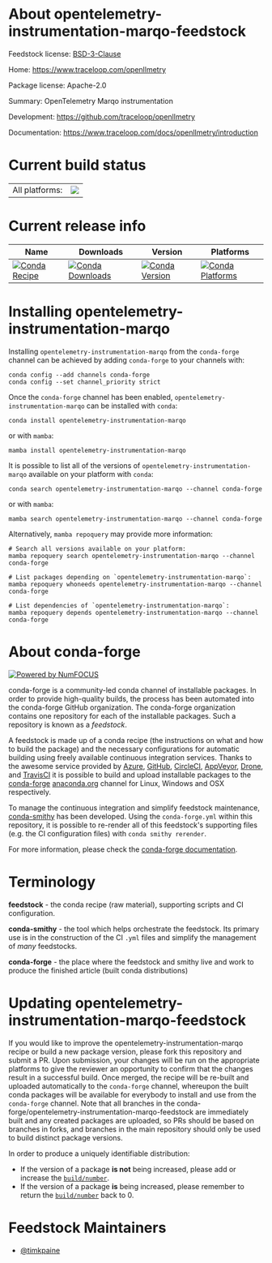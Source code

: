 About opentelemetry-instrumentation-marqo-feedstock
===================================================

Feedstock license: [BSD-3-Clause](https://github.com/conda-forge/opentelemetry-instrumentation-marqo-feedstock/blob/main/LICENSE.txt)

Home: https://www.traceloop.com/openllmetry

Package license: Apache-2.0

Summary: OpenTelemetry Marqo instrumentation

Development: https://github.com/traceloop/openllmetry

Documentation: https://www.traceloop.com/docs/openllmetry/introduction

Current build status
====================


<table><tr><td>All platforms:</td>
    <td>
      <a href="https://dev.azure.com/conda-forge/feedstock-builds/_build/latest?definitionId=25170&branchName=main">
        <img src="https://dev.azure.com/conda-forge/feedstock-builds/_apis/build/status/opentelemetry-instrumentation-marqo-feedstock?branchName=main">
      </a>
    </td>
  </tr>
</table>

Current release info
====================

| Name | Downloads | Version | Platforms |
| --- | --- | --- | --- |
| [![Conda Recipe](https://img.shields.io/badge/recipe-opentelemetry--instrumentation--marqo-green.svg)](https://anaconda.org/conda-forge/opentelemetry-instrumentation-marqo) | [![Conda Downloads](https://img.shields.io/conda/dn/conda-forge/opentelemetry-instrumentation-marqo.svg)](https://anaconda.org/conda-forge/opentelemetry-instrumentation-marqo) | [![Conda Version](https://img.shields.io/conda/vn/conda-forge/opentelemetry-instrumentation-marqo.svg)](https://anaconda.org/conda-forge/opentelemetry-instrumentation-marqo) | [![Conda Platforms](https://img.shields.io/conda/pn/conda-forge/opentelemetry-instrumentation-marqo.svg)](https://anaconda.org/conda-forge/opentelemetry-instrumentation-marqo) |

Installing opentelemetry-instrumentation-marqo
==============================================

Installing `opentelemetry-instrumentation-marqo` from the `conda-forge` channel can be achieved by adding `conda-forge` to your channels with:

```
conda config --add channels conda-forge
conda config --set channel_priority strict
```

Once the `conda-forge` channel has been enabled, `opentelemetry-instrumentation-marqo` can be installed with `conda`:

```
conda install opentelemetry-instrumentation-marqo
```

or with `mamba`:

```
mamba install opentelemetry-instrumentation-marqo
```

It is possible to list all of the versions of `opentelemetry-instrumentation-marqo` available on your platform with `conda`:

```
conda search opentelemetry-instrumentation-marqo --channel conda-forge
```

or with `mamba`:

```
mamba search opentelemetry-instrumentation-marqo --channel conda-forge
```

Alternatively, `mamba repoquery` may provide more information:

```
# Search all versions available on your platform:
mamba repoquery search opentelemetry-instrumentation-marqo --channel conda-forge

# List packages depending on `opentelemetry-instrumentation-marqo`:
mamba repoquery whoneeds opentelemetry-instrumentation-marqo --channel conda-forge

# List dependencies of `opentelemetry-instrumentation-marqo`:
mamba repoquery depends opentelemetry-instrumentation-marqo --channel conda-forge
```


About conda-forge
=================

[![Powered by
NumFOCUS](https://img.shields.io/badge/powered%20by-NumFOCUS-orange.svg?style=flat&colorA=E1523D&colorB=007D8A)](https://numfocus.org)

conda-forge is a community-led conda channel of installable packages.
In order to provide high-quality builds, the process has been automated into the
conda-forge GitHub organization. The conda-forge organization contains one repository
for each of the installable packages. Such a repository is known as a *feedstock*.

A feedstock is made up of a conda recipe (the instructions on what and how to build
the package) and the necessary configurations for automatic building using freely
available continuous integration services. Thanks to the awesome service provided by
[Azure](https://azure.microsoft.com/en-us/services/devops/), [GitHub](https://github.com/),
[CircleCI](https://circleci.com/), [AppVeyor](https://www.appveyor.com/),
[Drone](https://cloud.drone.io/welcome), and [TravisCI](https://travis-ci.com/)
it is possible to build and upload installable packages to the
[conda-forge](https://anaconda.org/conda-forge) [anaconda.org](https://anaconda.org/)
channel for Linux, Windows and OSX respectively.

To manage the continuous integration and simplify feedstock maintenance,
[conda-smithy](https://github.com/conda-forge/conda-smithy) has been developed.
Using the ``conda-forge.yml`` within this repository, it is possible to re-render all of
this feedstock's supporting files (e.g. the CI configuration files) with ``conda smithy rerender``.

For more information, please check the [conda-forge documentation](https://conda-forge.org/docs/).

Terminology
===========

**feedstock** - the conda recipe (raw material), supporting scripts and CI configuration.

**conda-smithy** - the tool which helps orchestrate the feedstock.
                   Its primary use is in the construction of the CI ``.yml`` files
                   and simplify the management of *many* feedstocks.

**conda-forge** - the place where the feedstock and smithy live and work to
                  produce the finished article (built conda distributions)


Updating opentelemetry-instrumentation-marqo-feedstock
======================================================

If you would like to improve the opentelemetry-instrumentation-marqo recipe or build a new
package version, please fork this repository and submit a PR. Upon submission,
your changes will be run on the appropriate platforms to give the reviewer an
opportunity to confirm that the changes result in a successful build. Once
merged, the recipe will be re-built and uploaded automatically to the
`conda-forge` channel, whereupon the built conda packages will be available for
everybody to install and use from the `conda-forge` channel.
Note that all branches in the conda-forge/opentelemetry-instrumentation-marqo-feedstock are
immediately built and any created packages are uploaded, so PRs should be based
on branches in forks, and branches in the main repository should only be used to
build distinct package versions.

In order to produce a uniquely identifiable distribution:
 * If the version of a package **is not** being increased, please add or increase
   the [``build/number``](https://docs.conda.io/projects/conda-build/en/latest/resources/define-metadata.html#build-number-and-string).
 * If the version of a package **is** being increased, please remember to return
   the [``build/number``](https://docs.conda.io/projects/conda-build/en/latest/resources/define-metadata.html#build-number-and-string)
   back to 0.

Feedstock Maintainers
=====================

* [@timkpaine](https://github.com/timkpaine/)

